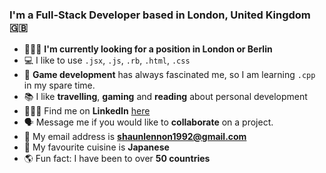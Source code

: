### I'm a Full-Stack Developer based in London, United Kingdom 🇬🇧

- 👨🏻‍💻 **I'm currently looking for a position in London or Berlin**
- 💻 I like to use <code>.jsx</code>, <code>.js</code>, <code>.rb</code>, <code>.html</code>, <code>.css</code>
- 👾 **Game development** has always fascinated me, so I am learning <code>.cpp</code> in my spare time.
- 📚 I like **travelling**, **gaming** and **reading** about personal development
- 👨🏻‍💼 Find me on **LinkedIn** [here](https://www.linkedin.com/in/mrshaunlennon/)
- 🗣 Message me if you would like to **collaborate** on a project.
- 📩 My email address is **shaunlennon1992@gmail.com**
- 🍣 My favourite cuisine is **Japanese**
- 🌎 Fun fact: I have been to over **50 countries**
